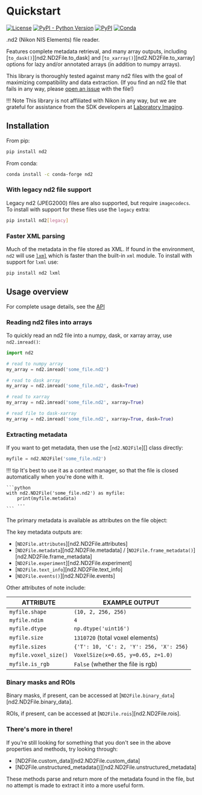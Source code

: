 # Quickstart

[![License](https://img.shields.io/pypi/l/nd2.svg?style=flat-square&color=yellow)](https://github.com/tlambert03/nd2/raw/main/LICENSE)
[![PyPI - Python Version](https://img.shields.io/pypi/pyversions/nd2?style=flat-square&color=yellow)](https://pypi.org/project/nd2)
[![PyPI](https://img.shields.io/pypi/v/nd2.svg?style=flat-square&color=yellow)](https://pypi.org/project/nd2)
[![Conda](https://img.shields.io/conda/v/conda-forge/nd2?style=flat-square&color=yellow)](https://anaconda.org/conda-forge/nd2)

.nd2 (Nikon NIS Elements) file reader.

Features complete metadata retrieval, and many array outputs, including
[`to_dask()`][nd2.ND2File.to_dask] and [`to_xarray()`][nd2.ND2File.to_xarray]
options for lazy and/or annotated arrays (in addition to numpy arrays).

This library is thoroughly tested against many nd2 files with the goal of
maximizing compatibility and data extraction. (If you find an nd2 file that
fails in any way, please [open an
issue](https://github.com/tlambert03/nd2/issues/new) with the file!)

!!! Note
    This library is not affiliated with Nikon in any way, but we are
    grateful for assistance from the SDK developers at [Laboratory
    Imaging](https://www.lim.cz).

## Installation

From pip:

```sh
pip install nd2
```

From conda:

```sh
conda install -c conda-forge nd2
```

### With legacy nd2 file support

Legacy nd2 (JPEG2000) files are also supported, but require `imagecodecs`.  To
install with support for these files use the `legacy` extra:

```sh
pip install nd2[legacy]
```

### Faster XML parsing

Much of the metadata in the file stored as XML.  If found in the environment,
`nd2` will use [`lxml`](https://pypi.org/project/lxml/) which is faster than the
built-in `xml` module.  To install with support for `lxml` use:

```sh
pip install nd2 lxml
```

## Usage overview

For complete usage details, see the [API](API/nd2.md)

### Reading nd2 files into arrays

To quickly read an nd2 file into a numpy, dask, or xarray array,
use `nd2.imread()`:

```python
import nd2

# read to numpy array
my_array = nd2.imread('some_file.nd2')

# read to dask array
my_array = nd2.imread('some_file.nd2', dask=True)

# read to xarray
my_array = nd2.imread('some_file.nd2', xarray=True)

# read file to dask-xarray
my_array = nd2.imread('some_file.nd2', xarray=True, dask=True)
```

### Extracting metadata

If you want to get metadata, then use the [`nd2.ND2File`][] class directly:

```python
myfile = nd2.ND2File('some_file.nd2')
```

!!! tip
    It's best to use it as a context manager, so that the file is closed
    automatically when you're done with it.

    ```python
    with nd2.ND2File('some_file.nd2') as myfile:
        print(myfile.metadata)
        ...
    ```

The primary metadata is available as attributes on the file object:

The key metadata outputs are:

- [`ND2File.attributes`][nd2.ND2File.attributes]
- [`ND2File.metadata`][nd2.ND2File.metadata] / [`ND2File.frame_metadata()`][nd2.ND2File.frame_metadata]
- [`ND2File.experiment`][nd2.ND2File.experiment]
- [`ND2File.text_info`][nd2.ND2File.text_info]
- [`ND2File.events()`][nd2.ND2File.events]

Other attributes of note include:

| ATTRIBUTE          | EXAMPLE OUTPUT                           |
|--------------------|------------------------------------------|
| `myfile.shape`     | `(10, 2, 256, 256)`                      |
| `myfile.ndim`      | `4`                                      |
| `myfile.dtype`     | `np.dtype('uint16')`                     |
| `myfile.size`      | `1310720` (total voxel elements)         |
| `myfile.sizes`     | `{'T': 10, 'C': 2, 'Y': 256, 'X': 256}`  |
| `myfile.voxel_size()` | `VoxelSize(x=0.65, y=0.65, z=1.0)`    |
| `myfile.is_rgb`    | `False` (whether the file is rgb)        |

### Binary masks and ROIs

Binary masks, if present, can be accessed at
[`ND2File.binary_data`][nd2.ND2File.binary_data].

ROIs, if present, can be accessed at [`ND2File.rois`][nd2.ND2File.rois].

### There's more in there!

If you're still looking for something that you don't see in the above
properties and methods, try looking through:

- [ND2File.custom_data][nd2.ND2File.custom_data]
- [ND2File.unstructured_metadata()][nd2.ND2File.unstructured_metadata]

These methods parse and return more of the metadata found in the file,
but no attempt is made to extract it into a more useful form.
